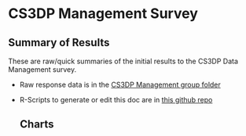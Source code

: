 CS3DP Management Survey
================

Summary of Results
------------------

These are raw/quick summaries of the initial results to the CS3DP Data Management survey.

-   Raw response data is in the [CS3DP Management group folder](https://drive.google.com/drive/u/0/folders/1fc-wqiG6J3lPyPC7WoWyV0GP1bJ6A2BQ)
-   R-Scripts to generate or edit this doc are in [this github repo](https://github.com/magpiedin/CS3DP-management-survey)

    Charts
    ------

